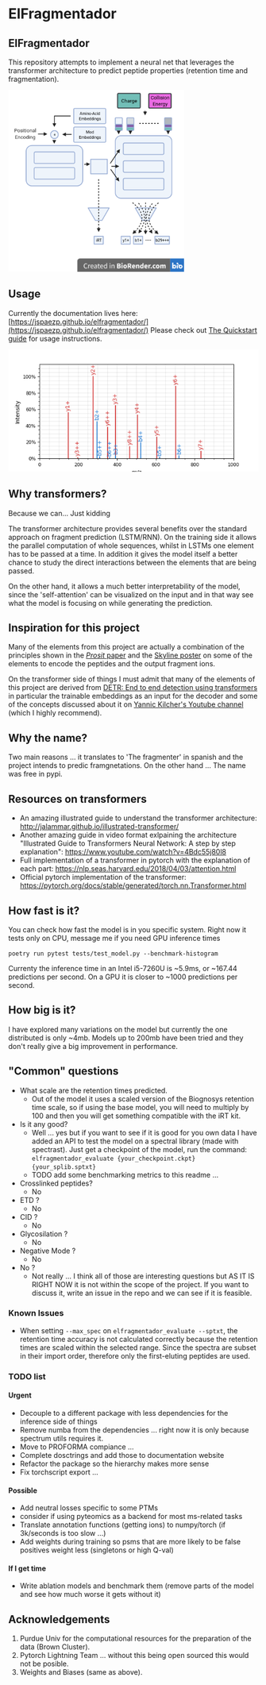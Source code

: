# ElFragmentador

## ElFragmentador

This repository attempts to implement a neural net that leverages the transformer architecture to predict peptide
properties (retention time and fragmentation).

![](./docs/img/schematic.png)

## Usage

Currently the documentation lives here: [https://jspaezp.github.io/elfragmentador/](https://jspaezp.github.io/elfragmentador/)
Please check out [The Quickstart guide](https://jspaezp.github.io/elfragmentador/quickstart) for usage instructions.

![](./docs/img/spectrum.png)

## Why transformers?

Because we can... Just kidding

The transformer architecture provides several benefits over the standard approach on fragment prediction (LSTM/RNN). On the training side it allows the parallel computation of whole sequences, whilst in LSTMs one element has to be passed at a time. In addition it gives the model itself a better chance to study the direct interactions between the elements that are being passed.

On the other hand, it allows a much better interpretability of the model, since the 'self-attention' can be visualized on the input and in that way see what the model is focusing on while generating the prediction.

## Inspiration for this project

Many of the elements from this project are actually a combination of the principles shown in the [*Prosit* paper](https://www.nature.com/articles/s41592-019-0426-7) and the [Skyline poster](https://skyline.ms/_webdav/home/software/Skyline/%40files/2019-ASBMB-Rohde.pdf) on some of the elements to encode the peptides and the output fragment ions.

On the transformer side of things I must admit that many of the elements of this project are derived from [DETR:  End to end detection using transformers](https://github.com/facebookresearch/detr) in particular the trainable embeddings as an input for the decoder and some of the concepts discussed about it on [Yannic Kilcher's Youtube channel](https://youtu.be/T35ba_VXkMY) (which I highly recommend).

## Why the name?

Two main reasons ... it translates to 'The fragmenter' in spanish and the project intends to predic framgnetations. On the other hand ... The name was free in pypi.

## Resources on transformers

- An amazing illustrated guide to understand the transformer architecture: <http://jalammar.github.io/illustrated-transformer/>
- Another amazing guide in video format exlpaining the architecture "Illustrated Guide to Transformers Neural Network: A step by step explanation": <https://www.youtube.com/watch?v=4Bdc55j80l8>
- Full implementation of a transformer in pytorch with the explanation of each part: <https://nlp.seas.harvard.edu/2018/04/03/attention.html>
- Official pytorch implementation of the transformer: <https://pytorch.org/docs/stable/generated/torch.nn.Transformer.html>

## How fast is it?

You can check how fast the model is in you specific system.
Right now it tests only on CPU, message me if you need GPU inference times

```shell
poetry run pytest tests/test_model.py --benchmark-histogram
```

Currenty the inference time in an Intel i5-7260U is ~5.9ms, or ~167.44 predictions per second. On a GPU it is closer to ~1000 predictions per second.

## How big is it?

I have explored many variations on the model but currently the one distributed is only ~4mb. Models up to 200mb have been tried and they don't really give a big improvement in performance.

## "Common" questions

- What scale are the retention times predicted.
  - Out of the model it uses a scaled version of the Biognosys retention time
    scale, so if using the base model, you will need to multiply by 100 and then
    you will get something compatible with the iRT kit.
- Is it any good?
  - Well ... yes but if you want to see if it is good for you own data I have
    added an API to test the model on a spectral library (made with spectrast).
    Just get a checkpoint of the model,
    run the command: `elfragmentador_evaluate {your_checkpoint.ckpt} {your_splib.sptxt}`
  - TODO add some benchmarking metrics to this readme ...
- Crosslinked peptides?
  - No
- ETD ?
  - No
- CID ?
  - No
- Glycosilation ?
  - No
- Negative Mode ?
  - No
- No ?
  - Not really ... I think all of those are interesting questions but
    AS IT IS RIGHT NOW it is not within the scope of the project. If you want
    to discuss it, write an issue in the repo and we can see if it is feasible.

### Known Issues

- When setting `--max_spec` on `elfragmentador_evaluate --sptxt`, the retention time accuracy is not calculated correctly because the retention times are scaled within the selected range. Since the spectra are subset in their import order, therefore only the first-eluting peptides are used.

### TODO list

#### Urgent

- Decouple to a different package with less dependencies for the inference side of things
- Remove numba from the dependencies ... right now it is only because spectrum utils requires it.
- Move to PROFORMA compiance ...
- Complete dosctrings and add those to documentation website
- Refactor the package so the hierarchy makes more sense
- Fix torchscript export ...

#### Possible

- Add neutral losses specific to some PTMs
- consider if using pyteomics as  a backend for most ms-related tasks
- Translate annotation functions (getting ions) to numpy/torch (if 3k/seconds is too slow ...)
- Add weights during training so psms that are more likely to be false positives weight less (singletons or high Q-val)

#### If I get time

- Write ablation models and benchmark them (remove parts of the model and see how much worse it gets without it)

## Acknowledgements

1. Purdue Univ for the computational resources for the preparation of the data (Brown Cluster).
1. Pytorch Lightning Team ... without this being open sourced this would not be posible.
1. Weights and Biases (same as above).
